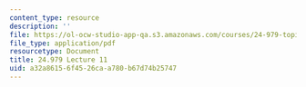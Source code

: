 ```yaml
---
content_type: resource
description: ''
file: https://ol-ocw-studio-app-qa.s3.amazonaws.com/courses/24-979-topics-in-semantics-negative-polarity-items-fall-2018/a32a86156f4526caa780b67d74b25747_MIT24_979F18_lec11.pdf
file_type: application/pdf
resourcetype: Document
title: 24.979 Lecture 11
uid: a32a8615-6f45-26ca-a780-b67d74b25747
---
```

